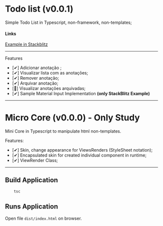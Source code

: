 # Todo list (v0.0.1)

Simple Todo List in Typescript, non-framework, non-templates;

#### Links
[Example in Stackblitz](https://todo-list-23t23r.stackblitz.io/)

---

Features
- [✔] Adicionar anotação ;
- [✔] Visualizar lista com as anotações;
- [✔] Remover anotação;
- [✔] Arquivar anotação;
- [🍦] Visualizar anotações arquivadas;
- [✔] Sample Material Input Implementation **(only StackBlitz Example)**


---

# Micro Core (v0.0.0) - Only Study
Mini Core in Typescript to manipulate html non-templates.

Features: 
- [✔] Skin, change appearance for ViewsRenders (StyleSheet notation);
- [✔] Encapsulated skin for created individual component in runtime;
- [✔] ViewRender Class;

---

## Build Application
```sh
    tsc 
```

## Runs Application

Open file `dist/index.html` on browser. 
